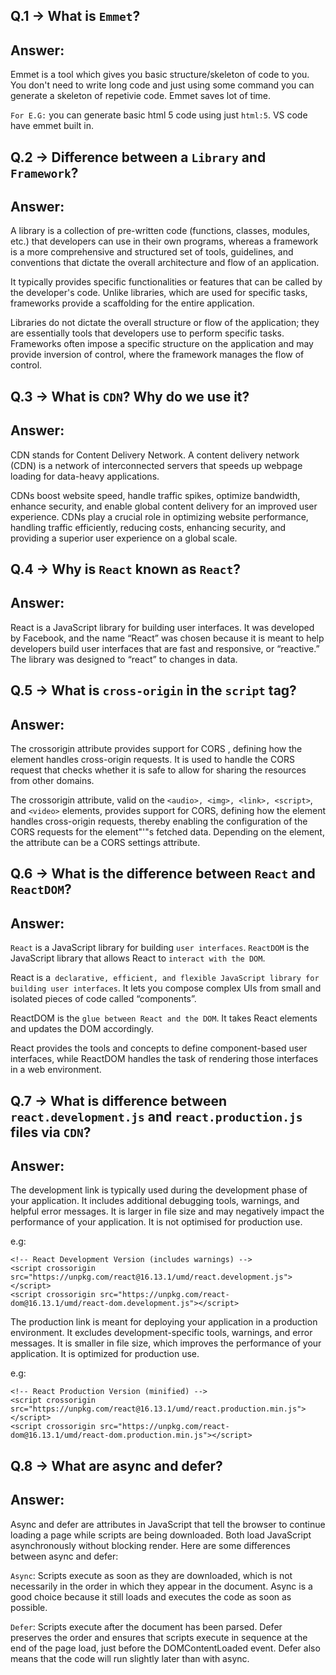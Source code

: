 ## Q.1 -> What is `Emmet`?
## Answer: 

Emmet is a tool which gives you basic structure/skeleton of code to you. You don't need to write long code and just using some command you can generate a skeleton of repetivie code. Emmet saves lot of time.

`For E.G:`
you can generate basic html 5 code using just ```html:5```. VS code have emmet built in.

## Q.2 -> Difference between a `Library` and `Framework`?
## Answer: 

A library is a collection of pre-written code (functions, classes, modules, etc.) that developers can use in their own programs, whereas a framework is a more comprehensive and structured set of tools, guidelines, and conventions that dictate the overall architecture and flow of an application.

It typically provides specific functionalities or features that can be called by the developer's code. Unlike libraries, which are used for specific tasks, frameworks provide a scaffolding for the entire application.

Libraries do not dictate the overall structure or flow of the application; they are essentially tools that developers use to perform specific tasks. Frameworks often impose a specific structure on the application and may provide inversion of control, where the framework manages the flow of control.


## Q.3 -> What is `CDN`? Why do we use it?
## Answer: 

CDN stands for Content Delivery Network.
A content delivery network (CDN) is a network of interconnected servers that speeds up webpage loading for data-heavy applications.

CDNs boost website speed, handle traffic spikes, optimize bandwidth, enhance security, and enable global content delivery for an improved user experience. CDNs play a crucial role in optimizing website performance, handling traffic efficiently, reducing costs, enhancing security, and providing a superior user experience on a global scale.

## Q.4 -> Why is `React` known as `React`?
## Answer: 

React is a JavaScript library for building user interfaces. It was developed by Facebook, and the name “React” was chosen because it is meant to help developers build user interfaces that are fast and responsive, or “reactive.” The library was designed to “react” to changes in data.

## Q.5 -> What is `cross-origin` in the `script` tag?
## Answer: 

The crossorigin attribute provides support for CORS , defining how the element handles cross-origin requests. It is used to handle the CORS request that checks whether it is safe to allow for sharing the resources from other domains.

The crossorigin attribute, valid on the `<audio>, <img>, <link>, <script>`, and `<video>` elements, provides support for CORS, defining how the element handles cross-origin requests, thereby enabling the configuration of the CORS requests for the element"'"s fetched data. Depending on the element, the attribute can be a CORS settings attribute.


## Q.6 -> What is the difference between `React` and `ReactDOM`?
## Answer: 

`React` is a JavaScript library for building `user interfaces`. `ReactDOM` is the JavaScript library that allows React to `interact with the DOM`.

React is a` declarative, efficient, and flexible JavaScript library for building user interfaces`. It lets you compose complex UIs from small and isolated pieces of code called “components”.

ReactDOM is the `glue between React and the DOM`. It takes React elements and updates the DOM accordingly.

React provides the tools and concepts to define component-based user interfaces, while ReactDOM handles the task of rendering those interfaces in a web environment.

## Q.7 -> What is difference between `react.development.js` and `react.production.js` files via `CDN`?
## Answer: 

The development link is typically used during the development phase of your application.
It includes additional debugging tools, warnings, and helpful error messages.
It is larger in file size and may negatively impact the performance of your application.
It is not optimised for production use.

e.g:
```
<!-- React Development Version (includes warnings) -->
<script crossorigin src="https://unpkg.com/react@16.13.1/umd/react.development.js"></script>
<script crossorigin src="https://unpkg.com/react-dom@16.13.1/umd/react-dom.development.js"></script>
```



The production link is meant for deploying your application in a production environment.
It excludes development-specific tools, warnings, and error messages.
It is smaller in file size, which improves the performance of your application.
It is optimized for production use.

e.g:
```
<!-- React Production Version (minified) -->
<script crossorigin src="https://unpkg.com/react@16.13.1/umd/react.production.min.js"></script>
<script crossorigin src="https://unpkg.com/react-dom@16.13.1/umd/react-dom.production.min.js"></script>
```

## Q.8 -> What are async and defer?
## Answer: 

Async and defer are attributes in JavaScript that tell the browser to continue loading a page while scripts are being downloaded. Both load JavaScript asynchronously without blocking render. 
Here are some differences between async and defer:

`Async`:
Scripts execute as soon as they are downloaded, which is not necessarily in the order in which they appear in the document. Async is a good choice because it still loads and executes the code as soon as possible.

`Defer`:
Scripts execute after the document has been parsed. Defer preserves the order and ensures that scripts execute in sequence at the end of the page load, just before the DOMContentLoaded event. Defer also means that the code will run slightly later than with async. 
